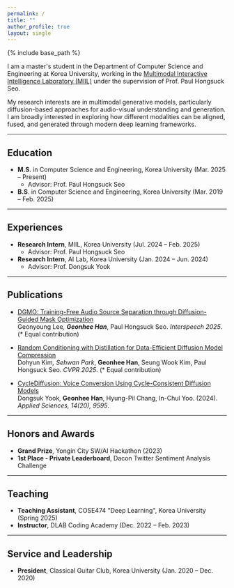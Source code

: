 ```yaml
---
permalink: /
title: ""
author_profile: true
layout: single
---
```


{% include base_path %}

I am a master's student in the Department of Computer Science and Engineering at Korea University, working in the [Multimodal Interactive Intelligence Laboratory (MIIL)](https://miil.korea.ac.kr/) under the supervision of Prof. Paul Hongsuck Seo.

My research interests are in multimodal generative models, particularly diffusion-based approaches for audio-visual understanding and generation. I am broadly interested in exploring how different modalities can be aligned, fused, and generated through modern deep learning frameworks.

<hr>

## Education

* <b>M.S</b>. in Computer Science and Engineering, Korea University (Mar. 2025 – Present)  
  * Advisor: Prof. Paul Hongsuck Seo  
* <b>B.S</b>. in Computer Science and Engineering, Korea University (Mar. 2019 – Feb. 2025)

<hr>

## Experiences

* <b>Research Intern</b>, MIIL, Korea University (Jul. 2024 – Feb. 2025)  
  * Advisor: Prof. Paul Hongsuck Seo  
* <b>Research Intern</b>, AI Lab, Korea University (Jan. 2024 – Jun. 2024)  
  * Advisor: Prof. Dongsuk Yook

<hr>

## Publications

* <a href="https://example.com/dgmo_paper" target="_blank" rel="noopener noreferrer">DGMO: Training-Free Audio Source Separation through Diffusion-Guided Mask Optimization</a>  
  Geonyoung Lee<sup>*</sup>, <b>Geonhee Han</b><sup>*</sup>, Paul Hongsuck Seo. <i>Interspeech 2025</i>. (* Equal contribution)

* <a href="https://dohyun-as.github.io/Random-Conditioning/" target="_blank" rel="noopener noreferrer">Random Conditioning with Distillation for Data-Efficient Diffusion Model Compression</a>  
  Dohyun Kim<sup>*</sup>, Sehwan Park<sup>*</sup>, <b>Geonhee Han</b>, Seung Wook Kim, Paul Hongsuck Seo. <i>CVPR 2025</i>. (\* Equal contribution)

* <a href="https://ai.korea.ac.kr/demo-cyclediffusion-vc/" target="_blank" rel="noopener noreferrer">CycleDiffusion: Voice Conversion Using Cycle-Consistent Diffusion Models</a>  
  Dongsuk Yook, <b>Geonhee Han</b>, Hyung-Pil Chang, In-Chul Yoo. (2024). <i>Applied Sciences, 14(20), 9595</i>.

<hr>

## Honors and Awards

* <b>Grand Prize</b>, Yongin City SW/AI Hackathon (2023)  
* <b>1st Place - Private Leaderboard</b>, Dacon Twitter Sentiment Analysis Challenge

<hr>

## Teaching

* <b>Teaching Assistant</b>, COSE474 "Deep Learning", Korea University (Spring 2025)  
* <b>Instructor</b>, DLAB Coding Academy (Dec. 2022 – Feb. 2023)

<hr>

## Service and Leadership

* <b>President</b>, Classical Guitar Club, Korea University (Jan. 2020 – Dec. 2020)
